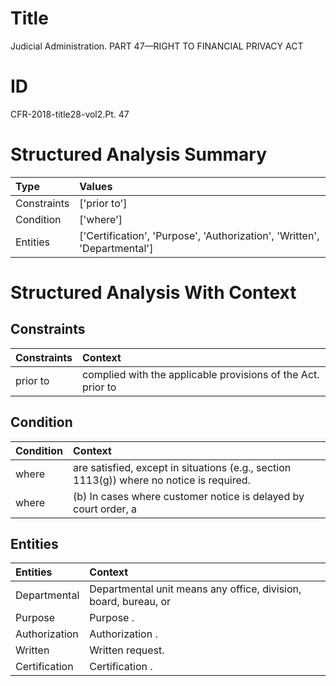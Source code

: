 # Title

 Judicial Administration. PART 47—RIGHT TO FINANCIAL PRIVACY ACT


# ID

 CFR-2018-title28-vol2.Pt. 47


# Structured Analysis Summary

| Type        | Values                                                                   |
|:------------|:-------------------------------------------------------------------------|
| Constraints | ['prior to']                                                             |
| Condition   | ['where']                                                                |
| Entities    | ['Certification', 'Purpose', 'Authorization', 'Written', 'Departmental'] |


# Structured Analysis With Context

 


## Constraints

| Constraints   | Context                                                      |
|:--------------|:-------------------------------------------------------------|
| prior to      | complied with the applicable provisions of the Act. prior to |


## Condition

| Condition   | Context                                                                                   |
|:------------|:------------------------------------------------------------------------------------------|
| where       | are satisfied, except in situations (e.g., section 1113(g)) where  no notice is required. |
| where       | (b) In cases  where customer notice is delayed by court order, a                          |


## Entities

| Entities      | Context                                                         |
|:--------------|:----------------------------------------------------------------|
| Departmental  | Departmental unit means any office, division, board, bureau, or |
| Purpose       | Purpose .                                                       |
| Authorization | Authorization .                                                 |
| Written       | Written  request.                                               |
| Certification | Certification .                                                 |


